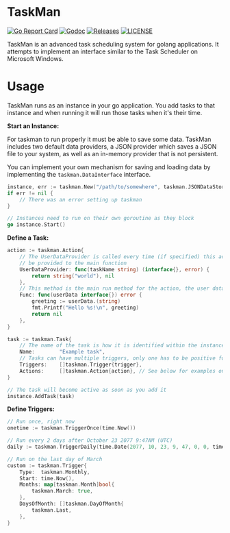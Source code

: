 # TaskMan

[![Go Report Card](https://goreportcard.com/badge/github.com/ecnepsnai/taskman?style=flat-square)](https://goreportcard.com/report/github.com/ecnepsnai/taskman)
[![Godoc](http://img.shields.io/badge/go-documentation-blue.svg?style=flat-square)](https://godoc.org/github.com/ecnepsnai/taskman)
[![Releases](https://img.shields.io/github/release/ecnepsnai/taskman/all.svg?style=flat-square)](https://github.com/ecnepsnai/taskman/releases)
[![LICENSE](https://img.shields.io/github/license/ecnepsnai/taskman.svg?style=flat-square)](https://github.com/ecnepsnai/taskman/blob/master/LICENSE)

TaskMan is an advanced task scheduling system for golang applications. It attempts to implement an interface similar
to the Task Scheduler on Microsoft Windows.

# Usage

TaskMan runs as an instance in your go application. You add tasks to that instance and when running it will run those
tasks when it's their time.

**Start an Instance:**

For taskman to run properly it must be able to save some data. TaskMan includes two default data providers, a JSON
provider which saves a JSON file to your system, as well as an in-memory provider that is not persistent.

You can implement your own mechanism for saving and loading data by implementing the `taskman.DataInterface` interface.

```go
instance, err := taskman.New("/path/to/somewhere", taskman.JSONDataStore)
if err != nil {
	// There was an error setting up taskman
}

// Instances need to run on their own goroutine as they block
go instance.Start()
```

**Define a Task:**

```go
action := taskman.Action{
	// The UserDataProvider is called every time (if specified) this action is ran to get the user data that will
	// be provided to the main function
	UserDataProvider: func(taskName string) (interface{}, error) {
		return string("world"), nil
	},
	// This method is the main run method for the action, the user data is whatever the UserDataProvider returned, or nil
	Func: func(userData interface{}) error {
		greeting := userData.(string)
		fmt.Printf("Hello %s!\n", greeting)
		return nil
	},
}

task := taskman.Task{
	// The name of the task is how it is identified within the instance
	Name:        "Example task",
	// Tasks can have multiple triggers, only one has to be positive for the action to run
	Triggers:    []taskman.Trigger{trigger},
	Actions:     []taskman.Action{action}, // See below for examples on how to define triggers
}

// The task will become active as soon as you add it
instance.AddTask(task)
```

**Define Triggers:**

```go
// Run once, right now
onetime := taskman.TriggerOnce(time.Now())

// Run every 2 days after October 23 2077 9:47AM (UTC)
daily := taskman.TriggerDaily(time.Date(2077, 10, 23, 9, 47, 0, 0, time.UTC), 2)

// Run on the last day of March
custom := taskman.Trigger{
	Type:  taskman.Monthly,
	Start: time.Now(),
	Months: map[taskman.Month]bool{
		taskman.March: true,
	},
	DaysOfMonth: []taskman.DayOfMonth{
		taskman.Last,
	},
}
```
